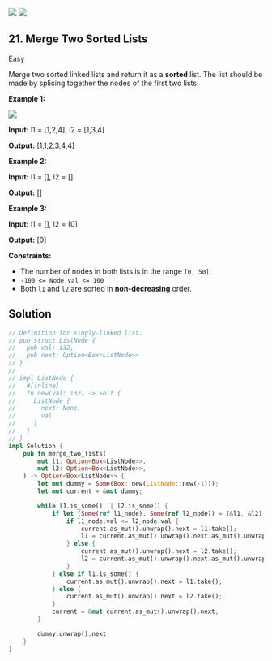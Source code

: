[![](https://img.shields.io/github/stars/javadev/LeetCode-in-All?label=Stars&style=flat-square)](https://github.com/javadev/LeetCode-in-All)
[![](https://img.shields.io/github/forks/javadev/LeetCode-in-All?label=Fork%20me%20on%20GitHub%20&style=flat-square)](https://github.com/javadev/LeetCode-in-All/fork)

## 21\. Merge Two Sorted Lists

Easy

Merge two sorted linked lists and return it as a **sorted** list. The list should be made by splicing together the nodes of the first two lists.

**Example 1:**

![](https://assets.leetcode.com/uploads/2020/10/03/merge_ex1.jpg)

**Input:** l1 = [1,2,4], l2 = [1,3,4]

**Output:** [1,1,2,3,4,4]

**Example 2:**

**Input:** l1 = [], l2 = []

**Output:** []

**Example 3:**

**Input:** l1 = [], l2 = [0]

**Output:** [0]

**Constraints:**

*   The number of nodes in both lists is in the range `[0, 50]`.
*   `-100 <= Node.val <= 100`
*   Both `l1` and `l2` are sorted in **non-decreasing** order.

## Solution

```rust
// Definition for singly-linked list.
// pub struct ListNode {
//   pub val: i32,
//   pub next: Option<Box<ListNode>>
// }
// 
// impl ListNode {
//   #[inline]
//   fn new(val: i32) -> Self {
//     ListNode {
//       next: None,
//       val
//     }
//   }
// }
impl Solution {
    pub fn merge_two_lists(
        mut l1: Option<Box<ListNode>>,
        mut l2: Option<Box<ListNode>>,
    ) -> Option<Box<ListNode>> {
        let mut dummy = Some(Box::new(ListNode::new(-1)));
        let mut current = &mut dummy;

        while l1.is_some() || l2.is_some() {
            if let (Some(ref l1_node), Some(ref l2_node)) = (&l1, &l2) {
                if l1_node.val <= l2_node.val {
                    current.as_mut().unwrap().next = l1.take();
                    l1 = current.as_mut().unwrap().next.as_mut().unwrap().next.take();
                } else {
                    current.as_mut().unwrap().next = l2.take();
                    l2 = current.as_mut().unwrap().next.as_mut().unwrap().next.take();
                }
            } else if l1.is_some() {
                current.as_mut().unwrap().next = l1.take();
            } else {
                current.as_mut().unwrap().next = l2.take();
            }
            current = &mut current.as_mut().unwrap().next;
        }

        dummy.unwrap().next
    }
}
```
